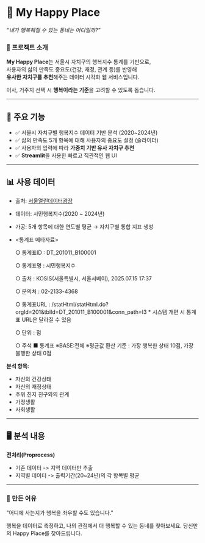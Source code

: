 # 🏡 My Happy Place  
_“내가 행복해질 수 있는 동네는 어디일까?”_

### 📌 프로젝트 소개
**My Happy Place**는 서울시 자치구의 행복지수 통계를 기반으로,  
사용자의 삶의 만족도 중요도(건강, 재정, 관계 등)를 반영해  
**유사한 자치구를 추천**해주는 데이터 시각화 웹 서비스입니다.

이사, 거주지 선택 시 **행복이라는 기준**을 고려할 수 있도록 돕습니다.

---

## 🎯 주요 기능
- ✅ 서울시 자치구별 행복지수 데이터 기반 분석 (2020~2024년)
- ✅ 삶의 만족도 5개 항목에 대해 사용자의 중요도 설정 (슬라이더)
- ✅ 사용자의 입력에 따라 **가중치 기반 유사 자치구 추천**
- ✅ **Streamlit**을 사용한 빠르고 직관적인 웹 UI

---

## 📊 사용 데이터
- 출처: [서울열린데이터광장](https://data.seoul.go.kr)
- 데이터: 시민행복지수(2020 ~ 2024년)
- 가공: 5개 항목에 대한 연도별 평균 → 자치구별 통합 지표 생성
- <통계표 메타자료>

    ○ 통계표ID : DT_201011_B100001

    ○ 통계표명 : 시민행복지수

    ○ 출처 : KOSIS(서울특별시, 서울서베이), 2025.07.15 17:37

    ○ 문의처 : 02-2133-4368

    ○ 통계표URL : /statHtml/statHtml.do?orgId=201&tblId=DT_201011_B100001&conn_path=I3
              * 시스템 개편 시 통계표 URL은 달라질 수 있음

    ○ 단위 : 점

    ○ 주석
        ■ 통계표
        ※BASE:전체
        ※평균값 환산 기준 : 가장 행복한 상태 10점, 가장 불행한 상태 0점


**분석 항목:**
- 자신의 건강상태  
- 자신의 재정상태  
- 주위 친지 친구와의 관계  
- 가정생활  
- 사회생활
---
## 🖥️ 분석 내용

**전처리(Proprocess)**
- 기존 데이터 -> 지역 데이터만 추출
- 지역별 데이터 -> 출력기간(20~24년)의 각 항목별 평균




---

### 🙏 만든 이유
"어디에 사는지가 행복을 좌우할 수도 있습니다."

행복을 데이터로 측정하고, 나의 관점에서 더 행복할 수 있는 동네를 찾아보세요.
당신만의 Happy Place를 찾아드립니다.
